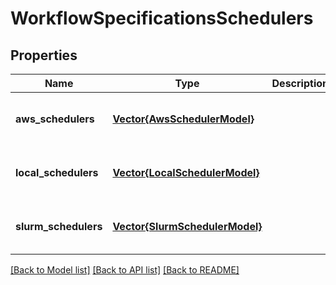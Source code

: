 # WorkflowSpecificationsSchedulers


## Properties
Name | Type | Description | Notes
------------ | ------------- | ------------- | -------------
**aws_schedulers** | [**Vector{AwsSchedulerModel}**](AwsSchedulerModel.md) |  | [optional] [default to nothing]
**local_schedulers** | [**Vector{LocalSchedulerModel}**](LocalSchedulerModel.md) |  | [optional] [default to nothing]
**slurm_schedulers** | [**Vector{SlurmSchedulerModel}**](SlurmSchedulerModel.md) |  | [optional] [default to nothing]


[[Back to Model list]](../README.md#models) [[Back to API list]](../README.md#api-endpoints) [[Back to README]](../README.md)


